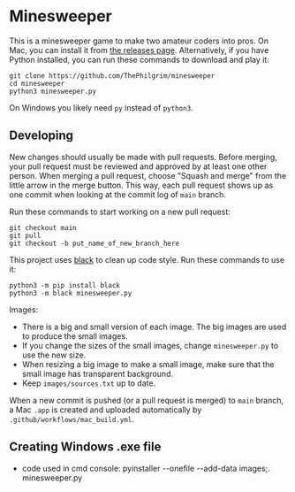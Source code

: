 # Minesweeper
This is a minesweeper game to make two amateur coders into pros.
On Mac, you can install it from [the releases page](https://github.com/ThePhilgrim/minesweeper/releases).
Alternatively, if you have Python installed, you can run these commands to download and play it:

```
git clone https://github.com/ThePhilgrim/minesweeper
cd minesweeper
python3 minesweeper.py
```

On Windows you likely need `py` instead of `python3`.


## Developing

New changes should usually be made with pull requests.
Before merging, your pull request must be reviewed and approved by at least one other person.
When merging a pull request, choose "Squash and merge" from the little arrow in the merge button.
This way, each pull request shows up as one commit when looking at the commit log of `main` branch.

Run these commands to start working on a new pull request:

```
git checkout main
git pull
git checkout -b put_name_of_new_branch_here
```

This project uses [black](https://github.com/psf/black) to clean up code style.
Run these commands to use it:

```
python3 -m pip install black
python3 -m black minesweeper.py
```

Images:
- There is a big and small version of each image. The big images are used to produce the small images.
- If you change the sizes of the small images, change `minesweeper.py` to use the new size.
- When resizing a big image to make a small image, make sure that the small image has transparent background.
- Keep `images/sources.txt` up to date.

When a new commit is pushed (or a pull request is merged) to `main` branch,
a Mac `.app` is created and uploaded automatically by `.github/workflows/mac_build.yml`.

## Creating Windows .exe file

- code used in cmd console: pyinstaller --onefile --add-data images;. minesweeper.py
